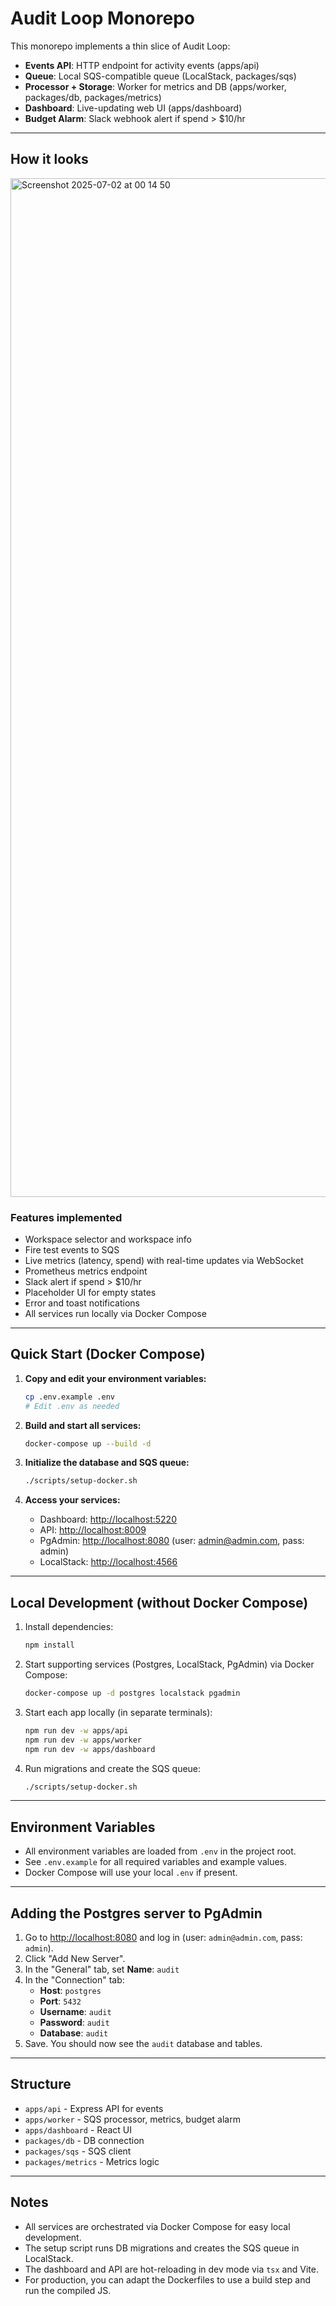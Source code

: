 # Audit Loop Monorepo

This monorepo implements a thin slice of Audit Loop:

- **Events API**: HTTP endpoint for activity events (apps/api)
- **Queue**: Local SQS-compatible queue (LocalStack, packages/sqs)
- **Processor + Storage**: Worker for metrics and DB (apps/worker, packages/db, packages/metrics)
- **Dashboard**: Live-updating web UI (apps/dashboard)
- **Budget Alarm**: Slack webhook alert if spend > $10/hr

---

## How it looks

<img width="1630" alt="Screenshot 2025-07-02 at 00 14 50" src="https://github.com/user-attachments/assets/6e4fc934-aebf-4d67-bb06-48157be7b0ed" />

### Features implemented

- Workspace selector and workspace info
- Fire test events to SQS
- Live metrics (latency, spend) with real-time updates via WebSocket
- Prometheus metrics endpoint
- Slack alert if spend > $10/hr
- Placeholder UI for empty states
- Error and toast notifications
- All services run locally via Docker Compose

---

## Quick Start (Docker Compose)

1. **Copy and edit your environment variables:**

   ```sh
   cp .env.example .env
   # Edit .env as needed
   ```

2. **Build and start all services:**

   ```sh
   docker-compose up --build -d
   ```

3. **Initialize the database and SQS queue:**

   ```sh
   ./scripts/setup-docker.sh
   ```

4. **Access your services:**
   - Dashboard: [http://localhost:5220](http://localhost:5220)
   - API: [http://localhost:8009](http://localhost:8009)
   - PgAdmin: [http://localhost:8080](http://localhost:8080) (user: admin@admin.com, pass: admin)
   - LocalStack: [http://localhost:4566](http://localhost:4566)

---

## Local Development (without Docker Compose)

1. Install dependencies:
   ```sh
   npm install
   ```
2. Start supporting services (Postgres, LocalStack, PgAdmin) via Docker Compose:
   ```sh
   docker-compose up -d postgres localstack pgadmin
   ```
3. Start each app locally (in separate terminals):
   ```sh
   npm run dev -w apps/api
   npm run dev -w apps/worker
   npm run dev -w apps/dashboard
   ```
4. Run migrations and create the SQS queue:
   ```sh
   ./scripts/setup-docker.sh
   ```

---

## Environment Variables

- All environment variables are loaded from `.env` in the project root.
- See `.env.example` for all required variables and example values.
- Docker Compose will use your local `.env` if present.

---

## Adding the Postgres server to PgAdmin

1. Go to [http://localhost:8080](http://localhost:8080) and log in (user: `admin@admin.com`, pass: `admin`).
2. Click "Add New Server".
3. In the "General" tab, set **Name**: `audit`
4. In the "Connection" tab:
   - **Host**: `postgres`
   - **Port**: `5432`
   - **Username**: `audit`
   - **Password**: `audit`
   - **Database**: `audit`
5. Save. You should now see the `audit` database and tables.

---

## Structure

- `apps/api` - Express API for events
- `apps/worker` - SQS processor, metrics, budget alarm
- `apps/dashboard` - React UI
- `packages/db` - DB connection
- `packages/sqs` - SQS client
- `packages/metrics` - Metrics logic

---

## Notes

- All services are orchestrated via Docker Compose for easy local development.
- The setup script runs DB migrations and creates the SQS queue in LocalStack.
- The dashboard and API are hot-reloading in dev mode via `tsx` and Vite.
- For production, you can adapt the Dockerfiles to use a build step and run the compiled JS.
